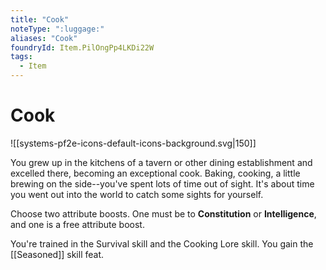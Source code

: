 ```yaml
---
title: "Cook"
noteType: ":luggage:"
aliases: "Cook"
foundryId: Item.PilOngPp4LKDi22W
tags:
  - Item
---
```


# Cook
![[systems-pf2e-icons-default-icons-background.svg|150]]

You grew up in the kitchens of a tavern or other dining establishment and excelled there, becoming an exceptional cook. Baking, cooking, a little brewing on the side--you've spent lots of time out of sight. It's about time you went out into the world to catch some sights for yourself.

Choose two attribute boosts. One must be to **Constitution** or **Intelligence**, and one is a free attribute boost.

You're trained in the Survival skill and the Cooking Lore skill. You gain the [[Seasoned]] skill feat.
